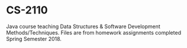# CS-2110
Java course teaching Data Structures &amp; Software Development Methods/Techniques. Files are from homework assignments completed Spring Semester 2018.
